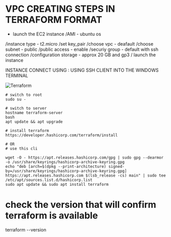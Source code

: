# VPC CREATING STEPS IN TERRAFORM FORMAT

- launch the EC2 instance 
/AMI - ubuntu os

/instance type - t2.micro
/set key_pair
/choose vpc - deafault
/choose subnet - public
/public access - enable
/securiy group - default with ssh connection
/configuration storage - approx 20 GB and gp3
/ launch the instance

INSTANCE CONNECT USING :
USING SSH CLIENT INTO THE WINDOWS TERMINAL

<img alt="Terraform" src="https://github.com/user-attachments/assets/a7b35743-f7f2-46d8-8acc-22d50d6e48ed">


``` 
# switch to root
sudo su -
```
```
# switch to server
hostname terraform-server
bash
apt update && apt upgrade
```
```
# install terraform
https://developer.hashicorp.com/terraform/install
```
```
# OR
# use this cli

wget -O - https://apt.releases.hashicorp.com/gpg | sudo gpg --dearmor -o /usr/share/keyrings/hashicorp-archive-keyring.gpg
echo "deb [arch=$(dpkg --print-architecture) signed-by=/usr/share/keyrings/hashicorp-archive-keyring.gpg] https://apt.releases.hashicorp.com $(lsb_release -cs) main" | sudo tee /etc/apt/sources.list.d/hashicorp.list
sudo apt update && sudo apt install terraform
```
# check the version that will confirm terraform is available

terraform --version
